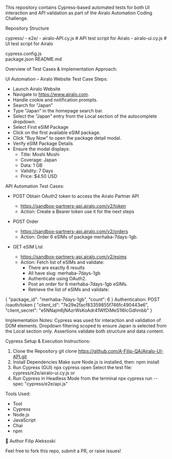 This repository contains Cypress-based automated tests for both UI interaction and API validation as part of the Airalo Automation Coding Challenge.

Repository Structure

cypress/
    - e2e/
        - airalo-API.cy.js          # API test script for Airalo
        - airalo-ui.cy.js          # UI test script for Airalo
                 
cypress.config.js  
package.json
README.md

Overview of Test Cases & Implementation Approach:


UI Automation – Airalo Website
Test Case Steps:
- Launch Airalo Website
- Navigate to https://www.airalo.com.
- Handle cookie and notification prompts.
- Search for "Japan"
- Type "Japan" in the homepage search bar.
- Select the "Japan" entry from the Local section of the autocomplete dropdown.
- Select First eSIM Package
- Click on the first available eSIM package.
- Click "Buy Now" to open the package detail modal.
- Verify eSIM Package Details
- Ensure the modal displays:
  - Title: Moshi Moshi
  - Coverage: Japan
  - Data: 1 GB
  - Validity: 7 Days
  - Price: $4.50 USD



API Automation Test Cases:
- POST Obtain OAuth2 token to access the Airalo Partner API
  -  https://sandbox-partners-api.airalo.com/v2/token
  -  Action: Create a Bearer token use it for the next steps

- POST Order
  - https://sandbox-partners-api.airalo.com/v2/orders
  - Action: Order 6 eSIMs of package merhaba-7days-1gb.

- GET eSIM List
  - https://sandbox-partners-api.airalo.com/v2/esims
  - Action: Fetch list of eSIMs and validate:
    -  There are exactly 6 results
    -  All have slug: merhaba-7days-1gb
    -  Authenticate using OAuth2.
    -  Post an order for 6 merhaba-7days-1gb eSIMs.
    -  Retrieve the list of eSIMs and validate:
      
{
  "package_id": "merhaba-7days-1gb",
  "count": 6
}
Authentication:
POST /oauth/token
{
  "client_id": "7e29e2facf83359855f746fc490443e6",
  "client_secret": "e5NNajm6jNAzrWsKoAdr41WfDiMeS1l6IcGdhmbb"
}


Implementation Notes:
Cypress was used for interaction and validation of DOM elements.
Dropdown filtering scoped to ensure Japan is selected from the Local section only.
Assertions validate both structure and data content.

Cypress Setup & Execution Instructions:
1. Clone the Repository
git clone https://github.com/A-Filip-QA/Airalo-UI-API.git
2. Install Dependencies
Make sure Node.js is installed, then:
npm install
3. Run Cypress (GUI)
npx cypress open
Select the test file: cypress/e2e/airalo-ui.cy.js 
or
4. Run Cypress in Headless Mode from the terminal
npx cypress run --spec "cypress/e2e/api.js"


Tools Used:
- Tool	
- Cypress	
- Node.js
- JavaScript
- Chai
- npm	

👤 Author
Filip Aleksoski

Feel free to fork this repo, submit a PR, or raise issues!
